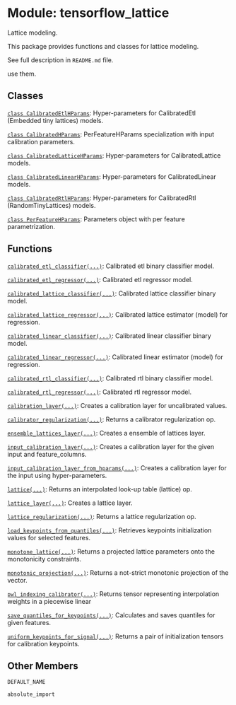 <div itemscope itemtype="http://developers.google.com/ReferenceObject">
<meta itemprop="name" content="tensorflow_lattice" />
<meta itemprop="property" content="DEFAULT_NAME"/>
<meta itemprop="property" content="absolute_import"/>
</div>

# Module: tensorflow_lattice

Lattice modeling.

This package provides functions and classes for lattice modeling.

See full description in `README.md` file.


  use them.

## Classes

[`class CalibratedEtlHParams`](./tensorflow_lattice/CalibratedEtlHParams.md): Hyper-parameters for CalibratedEtl (Embedded tiny lattices) models.

[`class CalibratedHParams`](./tensorflow_lattice/CalibratedHParams.md): PerFeatureHParams specialization with input calibration parameters.

[`class CalibratedLatticeHParams`](./tensorflow_lattice/CalibratedLatticeHParams.md): Hyper-parameters for CalibratedLattice models.

[`class CalibratedLinearHParams`](./tensorflow_lattice/CalibratedLinearHParams.md): Hyper-parameters for CalibratedLinear models.

[`class CalibratedRtlHParams`](./tensorflow_lattice/CalibratedRtlHParams.md): Hyper-parameters for CalibratedRtl (RandomTinyLattices) models.

[`class PerFeatureHParams`](./tensorflow_lattice/PerFeatureHParams.md): Parameters object with per feature parametrization.

## Functions

[`calibrated_etl_classifier(...)`](./tensorflow_lattice/calibrated_etl_classifier.md): Calibrated etl binary classifier model.

[`calibrated_etl_regressor(...)`](./tensorflow_lattice/calibrated_etl_regressor.md): Calibrated etl regressor model.

[`calibrated_lattice_classifier(...)`](./tensorflow_lattice/calibrated_lattice_classifier.md): Calibrated lattice classifier binary model.

[`calibrated_lattice_regressor(...)`](./tensorflow_lattice/calibrated_lattice_regressor.md): Calibrated lattice estimator (model) for regression.

[`calibrated_linear_classifier(...)`](./tensorflow_lattice/calibrated_linear_classifier.md): Calibrated linear classifier binary model.

[`calibrated_linear_regressor(...)`](./tensorflow_lattice/calibrated_linear_regressor.md): Calibrated linear estimator (model) for regression.

[`calibrated_rtl_classifier(...)`](./tensorflow_lattice/calibrated_rtl_classifier.md): Calibrated rtl binary classifier model.

[`calibrated_rtl_regressor(...)`](./tensorflow_lattice/calibrated_rtl_regressor.md): Calibrated rtl regressor model.

[`calibration_layer(...)`](./tensorflow_lattice/calibration_layer.md): Creates a calibration layer for uncalibrated values.

[`calibrator_regularization(...)`](./tensorflow_lattice/calibrator_regularization.md): Returns a calibrator regularization op.

[`ensemble_lattices_layer(...)`](./tensorflow_lattice/ensemble_lattices_layer.md): Creates a ensemble of lattices layer.

[`input_calibration_layer(...)`](./tensorflow_lattice/input_calibration_layer.md): Creates a calibration layer for the given input and feature_columns.

[`input_calibration_layer_from_hparams(...)`](./tensorflow_lattice/input_calibration_layer_from_hparams.md): Creates a calibration layer for the input using hyper-parameters.

[`lattice(...)`](./tensorflow_lattice/lattice.md): Returns an interpolated look-up table (lattice) op.

[`lattice_layer(...)`](./tensorflow_lattice/lattice_layer.md): Creates a lattice layer.

[`lattice_regularization(...)`](./tensorflow_lattice/lattice_regularization.md): Returns a lattice regularization op.

[`load_keypoints_from_quantiles(...)`](./tensorflow_lattice/load_keypoints_from_quantiles.md): Retrieves keypoints initialization values for selected features.

[`monotone_lattice(...)`](./tensorflow_lattice/monotone_lattice.md): Returns a projected lattice parameters onto the monotonicity constraints.

[`monotonic_projection(...)`](./tensorflow_lattice/monotonic_projection.md): Returns a not-strict monotonic projection of the vector.

[`pwl_indexing_calibrator(...)`](./tensorflow_lattice/pwl_indexing_calibrator.md): Returns tensor representing interpolation weights in a piecewise linear

[`save_quantiles_for_keypoints(...)`](./tensorflow_lattice/save_quantiles_for_keypoints.md): Calculates and saves quantiles for given features.

[`uniform_keypoints_for_signal(...)`](./tensorflow_lattice/uniform_keypoints_for_signal.md): Returns a pair of initialization tensors for calibration keypoints.

## Other Members

`DEFAULT_NAME`

`absolute_import`


